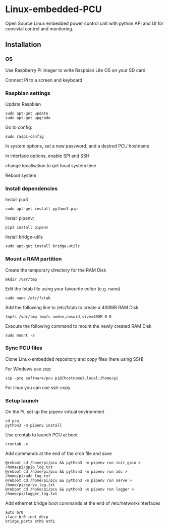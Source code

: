 # Linux-embedded-PCU
Open Source Linux embedded power control unit with python API and UI for convivial control and monitoring.

## Installation

### OS

Use Raspberry Pi imager to write Raspbian Lite OS on your SD card

Connect Pi to a screen and keyboard

### Raspbian settings

Update Raspbian

```
sudo apt-get update
sudo apt-get upgrade
```

Go to config:

```
sudo raspi-config
```

In system options, set a new password, and a desired PCU hostname

In interface options, enable SPI and SSH

change localisation to get local system time

Reboot system

### Install dependencies

Install pip3

```
sudo apt-get install python3-pip
```

Install pipenv:

```
pip3 install pipenv
```

Install bridge-utils

```
sudo apt-get install bridge-utils
```

### Mount a RAM partition

Create the temporary directory for the RAM Disk
```
mkdir /var/tmp
```

Edit the fstab file using your favourite editor (e.g. nano)

```
sudo nano /etc/fstab
```

Add the following line to /etc/fstab to create a 400MB RAM Disk

```
tmpfs /var/tmp tmpfs nodev,nosuid,size=400M 0 0
```

Execute the following command to mount the newly created RAM Disk

```
sudo mount -a
```

### Sync PCU files

Clone Linux-embedded repository and copy files (here using SSH)

For Windows use scp:

```
scp -prq software/pcu pi@{hostname}.local:/home/pi
```

For linux you can use ssh-copy

### Setup launch

On the Pi, set up the pipenv virtual environment

```
cd pcu
python3 -m pipenv install
```

Use crontab to launch PCU at boot

```
crontab -e
```

Add commands at the end of the cron file and save

```
@reboot cd /home/pi/pcu && python3 -m pipenv run init_gpio > /home/pi/gpio_log.txt
@reboot cd /home/pi/pcu && python3 -m pipenv run adc > /home/pi/adc_log.txt
@reboot cd /home/pi/pcu && python3 -m pipenv run serve > /home/pi/serve_log.txt
@reboot cd /home/pi/pcu && python3 -m pipenv run logger > /home/pi/logger_log.txt
```

Add ethernet bridge boot commands at the end of /etc/network/interfaces

```
auto br0
iface br0 inet dhcp
bridge_ports eth0 eth1
```